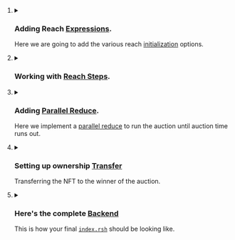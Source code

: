 <ol>
<li>
<details>
<summary>
<h3>
        
Adding Reach [Expressions](https://docs.reach.sh/rsh/appinit/#ref-programs-appinit-exprs).
        
</h3>

Here we are going to add the various reach [initialization](https://docs.reach.sh/rsh/appinit/#init) options.
</summary>
<p>

<ol>
<li>

<details>
<summary>
<h4>

Creating a [Reach App](https://docs.reach.sh/rsh/module/#rsh_Reach.App)

</h4>
</summary>
<p>

**Reach.App** will contain all the code that we will need to create our contract.
> Let's add this into an `index.rsh` file.
```javascript
'reach 0.1';

export const main = Reach.App(() => {
    //setoptions
})

init();
```
***Let's go through the code to see what is happening.***
+ `reach 0.1;` indicates that this is a Reach program. You'll always have this at the top of every program.

+ `export const main` defines the main export from the program. When you compile, this is what the compiler will look at.

+  `init()` marks the deployment of the Reach program, which allows the program to start doing things.

</p>
</details>

</li>
<li>

<details>
<summary>
<h4>

Adding a [Participant](https://docs.reach.sh/model/#term_participant)
</h4>

A [Participant](https://docs.reach.sh/model/#term_participant) is a logical actor who takes part in a DApp and is associated with an account on the consensus network.

</summary>
<p>

A **Participant** is a class that represent an account connected to the contract as well as a user connected to the frontend.

```javascript
const Auctioneer = Participant('Auctioneer', {
        //Implement Auctioneer interact interface here.
});
```
***In this instance :***

- We are creating a `Participant` class called `Auctioneer`. 
- The `Auctioneer` will be the deployer of the contract onto the blockchain.

</p>
</details>

</li>

<li>
<details>
<summary>
<h4>

Adding it all to [`index.rsh`](https://raw.githubusercontent.com/BMscis/reach-tutorial/Documentation/Tutorial/Chapters/backend/1.AddingAParticipant/index.rsh)
</h4>

Let's add what we have so far into [`index.rsh`](https://raw.githubusercontent.com/BMscis/reach-tutorial/Documentation/Tutorial/Chapters/backend/1.AddingAParticipant/index.rsh).
</summary>
<p>

```javascript
'reach 0.1';

export const main = Reach.App(() => {

    // Add Auctioneer.
    const Auctioneer = Participant('Auctioneer', {
        //Implement Auctioneer interact interface here.
    });

    init();
});
```
> Note that functions added onto the Participant can only be called by the backend.
</p>
</li>
<li>

<details>
<summary>
<h4>

Adding a `Participant` Interface.
</h4>

In the next step, we'll add the auctioneer interface that will interact with
the frontend.

</summary>
<p>

- In order to implement the **Auction** the `Auctioneer` will have to  provide the following:

    > + AN NFT token to be auctioned.
    > + A starting price for the auction.
    > + A duration for the auction.

- Once the `Auctioneer` provides this information, any `Bidder` can view the deployed contract on the blockchain.

***Let's add a function `getSale` in `index.rsh` that does just that.***

1. The `Auctioneer` will be responsible for providing NFT data from the frontend. So let's add this function to the Creators interface and call it `getSale()`.
    ```javascript
    // Add getSale function.
    getSale: Fun([], Object({
        nftId: Token,
        minBid: UInt,
        lenInBlocks: UInt,
    })),
    ```
    Let's decipher the `getSale()` function:
    > - `Fun([], UInt)` is a Reach function that takes no arguments and returns a UInt.

    > - `Object({nftId: Token,minBid: UInt,lenInBlocks: UInt,})` is a Reach object that has the following properties:
    
    > - `nftId` is `Type` token.
    > - `minBid` is `Type` UInt.
    > - `lenInBlocks` is `Type` UInt.

- Therefore, the `getSale()` function will be called by the backend, and it will expect the frontend to return an `Object` with the following properties:
    - `nftId`.
    - `minBid`.
    - `lenInBlocks`.

2. Once the contract has been published onto the blockchain, we will need to notify the `Auctioneer`'s frontend that the auction is ready to be deployed.

    ```javascript
    // Add auctionReady function.
    auctionReady: Fun([], Null)
    ```
3. We also need to allow the Auctioneer to see each bid in the auction.

    - SeeBid sends a `Bidder`.`Address` and the latest bid `UInt` to the frontend.

    ```javascript
    // Add seeBid function.
    seeBid: Fun([Address, UInt], Null),
    ```

4. Finally, we will also allow the auctioneer to see the outcome of the auction.

    ```javascript
    // Add showOutcome function.
    seeOutcome: Fun([], Object({
        winner: Address,
        bid: UInt,
    })),
    ```
    > `SeeOutcome` sends the winner `Address` and the bid `UInt` to the frontend.

Let's add this function into the `index.rsh` file.

[`index.rsh`](https://raw.githubusercontent.com/BMscis/reach-tutorial/Documentation/Tutorial/Chapters/backend/AddingAParticipantInterface/index.rsh)

> Add this to index.rsh.

```javascript
'reach 0.1';

export const main = Reach.App(() => {
    
    // Deployer of the contract.
    const Auctioneer = Participant('Auctioneer', {
        // Add getSale function.
        getSale: Fun([], Object({
            nftId: Token,
            minBid: UInt,
            lenInBlocks: UInt,
        })),
        // Add auctionReady function.
        auctionReady: Fun([], Null),

        // Add seeBid function.
        seeBid: Fun([Address, UInt], Null),

        // Add showOutcome function.
        showOutcome: Fun([Address, UInt], Null),
    });

    init();
});
```

</p>
</details>

</li>
<li>

<details>
<summary>
<h4>

Adding a `Bidder` Interface.
</h4>

The `Bidder` is an [API](https://docs.reach.sh/rsh/appinit/#rsh_API) that allows the frontend to interact with the backend.
</summary>
<p>

> This is how the function looks.

```javascript
// Add this function to the Bidder interface.

bid: Fun([UInt], Tuple(UInt,Address, UInt)),
```

Let's break down the `bid()` function:
- It takes in a `[UInt]` from the frontend, which is the bid amount.
- It returns a `Tuple(UInt,Address, UInt)` from the backend, which we will implement later.

</p>
</details>

</li>

<li>
<details>
<summary>
<h4>

Adding it all into [`index.rsh`](https://raw.githubusercontent.com/BMscis/reach-tutorial/Documentation/Tutorial/Chapters/backend/3.AddingABidderInterface/index.rsh)
</h4>

Adding the interfaces into the contract.
</summary>
<p>

[`index.rsh`](https://raw.githubusercontent.com/BMscis/reach-tutorial/Documentation/Tutorial/Chapters/backend/3.AddingABidderInterface/index.rsh)

```javascript
'reach 0.1';

export const main = Reach.App(() => {
    
    // Deployer of the contract.
    const Auctioneer = Participant('Auctioneer', {
        //getSale function.
        getSale: Fun([], Object({
            nftId: Token,
            minBid: UInt,
            lenInBlocks: UInt,
        })),
        //auctionReady function.
        auctionReady: Fun([], Null),

        //seeBid function.
        seeBid: Fun([Address, UInt], Null),

        //showOutcome function.
        showOutcome: Fun([Address, UInt], Null),
    });

    // Any subsequent bidder.
    const Bidder = API('Bidder', {
        //Bidder interface.
        bid: Fun([UInt], Tuple(UInt,Address, UInt)),
    });
    
    init();
});
```
</p>
</details>
</li>
</ol>

</p>
</details>
</li>
<li>
<details>
<summary>
<h3>

Working with [Reach Steps](https://docs.reach.sh/rsh/step/).
</h3>
</summary>
<p>
<ol>
<li>

<details>
<summary>
<h4>

[Local Step](https://docs.reach.sh/rsh/step/)
</h4>

A local step refers to an action taken by a single `Participant` outside the blockchain.

Each reach program is in a [local step](https://docs.reach.sh/rsh/local/) after `initialization`.
</summary>
<p>

Since we are building an NFT-auction, we need an NFT to be auctioned. 

As described in the beginning, we will need:

- Nft Id
- Nft price
- Auction duration

All this information will be provided by the `Auctioneer` `Participant`. To make sure that the `Auctioneer` is the only one who can provide this information, we will use a `Local Step` to do so.

`Reach` provides us with an [`only`](https://docs.reach.sh/rsh/step/#ref-programs-only-step) method that we can use to do so.

```javascript
Auctioneer.only(() => {
    const {nftId, minBid, lenInBlocks} = declassify(interact.getSale());
});
```
Let's break it down:
- `Auctioneer.only(() => {...})` is a `Local Step` that only allows the `Auctioneer` to access the `getSale()` function we created above.

- `{nftId, minBid, lenInBlocks}` is the declassified `Object` that is returned from the `getSale()` function.

- The [declassify](https://docs.reach.sh/rsh/local/#declassify) function makes the return value known.

- The [interact](https://docs.reach.sh/rsh/local/#interact) function notifies the frontend and awaits for a response.

Now that we have the `nftId`, `minBid`, and `lenInBlocks`, we can publish this information onto the contract.

> Let's add this to [`index.rsh`](https://raw.githubusercontent.com/BMscis/reach-tutorial/Documentation/Tutorial/Chapters/backend/4.AddingALocalStep/index.rsh).

```javascript
'reach 0.1';

export const main = Reach.App(() => {
    
    // Deployer of the contract.
    const Auctioneer = Participant('Auctioneer', {
        //getSale function.
        getSale: Fun([], Object({
            nftId: Token,
            minBid: UInt,
            lenInBlocks: UInt,
        })),
        //auctionReady function.
        auctionReady: Fun([], Null),

        //seeBid function.
        seeBid: Fun([Address, UInt], Null),

        //showOutcome function.
        showOutcome: Fun([Address, UInt], Null),
    });

    // Any subsequent bidder.
    const Bidder = API('Bidder', {
        //Bidder interface.
        bid: Fun([UInt], Tuple(UInt,Address, UInt)),
    });
    
    init();

    // Add declassify function.
    Auctioneer.only(() => {
        const {nftId, minBid, lenInBlocks} = declassify(interact.getSale());
    });
});
```
</p>
</details>

</li>
<li>

<details>
<summary>
<h4>

[Consensus Step](https://docs.reach.sh/rsh/consensus/)
</h4>

A consensus steps occurs on the blockchain network for all participants to see.
</summary>
<p>

After the `init()` reach is always in a `local step`. In order to achieve 
consensus, we need to call [consensus functions](https://docs.reach.sh/rsh/step/#publish---pay---when--and--timeout) :

- [Publish](https://docs.reach.sh/rsh/step/#publish---pay---when--and--timeout) can be used to deploy information to the contract and will push the contract into a consensus state.
- [Pay](https://docs.reach.sh/rsh/step/#publish---pay---when--and--timeout), which is paying fees to the contract will also push the contract into a consensus state.

Since we now know the `nftId`, `minBid`, and `lenInBlocks`, we can publish this information onto the contract.

```javascript
Auctioneer.publish(nftId, minBid, lenInBlocks);
```

In order to get back into a local step and allow the Auctioneer to send the NFT into the contract, we will use [`commit`](https://docs.reach.sh/rsh/consensus/#rsh_commit) which pushes the reach into a local step.

We will also specify the number of tokens to send to the contract. We will set the amount to one since it is a unique NFT, then pay it to the contract.

```javascript
const amt = 1;

commit();

Auctioneer.pay([[amt, nftId]]);

Auctioneer.interact.auctionReady();
```
Then finally, we will `interact` with the frontend to notify the `Auctioneer` that the auction is ready.

> This is how [`index.rsh`](https://raw.githubusercontent.com/BMscis/reach-tutorial/Documentation/Tutorial/Chapters/backend/5.AddingAConsensusStep/index.rsh) looks like.

```javascript
'reach 0.1';

export const main = Reach.App(() => {
    
    // Deployer of the contract.
    const Auctioneer = Participant('Auctioneer', {
        //getSale function.
        getSale: Fun([], Object({
            nftId: Token,
            minBid: UInt,
            lenInBlocks: UInt,
        })),
        //auctionReady function.
        auctionReady: Fun([], Null),

        //seeBid function.
        seeBid: Fun([Address, UInt], Null),

        //showOutcome function.
        showOutcome: Fun([Address, UInt], Null),
    });

    // Any subsequent bidder.
    const Bidder = API('Bidder', {
        //Bidder interface.
        bid: Fun([UInt], Tuple(UInt,Address, UInt)),
    });
    
    init();

    //declassify function.
    Auctioneer.only(() => {
        const {nftId, minBid, lenInBlocks} = declassify(interact.getSale());
    });

    // Add publish contract.
    Auctioneer.publish(nftId, minBid, lenInBlocks);

    // Add NFT amount.
    const amt = 1;

    // Add step into local-step.
    commit();

    // Add send NFT to contract.
    Auctioneer.pay([[amt, nftId]]);

    // Add notify frontend that contract is ready.
    Auctioneer.interact.auctionReady();
});
```

</p>
</details>

</li>
<li>
<details>
<summary>
<h4>

Using Reach [Checks](https://docs.reach.sh/rsh/compute/#rsh_assert)

</h4>

Here we will `assert` that the contract balance and consensus time has changed.
</summary>
<p>

Reach provides various checks that we can use to check the current state of the contract.

We can use reach [assert](https://docs.reach.sh/rsh/compute/#rsh_assert) to check whether the `amt` we paid above has been reflected.

```javascript
assert(balance(nftId) == amt, "balance of NFT is wrong");
```
- Here we are using a [balance](https://docs.reach.sh/rsh/compute/#rsh_balance) primitive to check the balance of the NFT. if we call `balance()` without a passing a parameter, we will get the balance of the contract.

Also, we will check the [last consensus time](https://docs.reach.sh/rsh/compute/#rsh_lastConsensusTime). Last consensus time checks the last time the contract was in consensus : The last time the contract used a `publish` or `pay` step.

```javascript
const lastConsensus = lastConsensusTime();
```
- This is how we use the [last consensus time](https://docs.reach.sh/rsh/compute/#rsh_lastConsensusTime) primitive to check the last consensus time.

We can also set the length of the auction by taking the last consensus time and adding lenInBlocks to it.

```javascript
const end = lastConsensus + lenInBlocks;
```

</p>
</details>
</li>

<li>
<details>
<summary>
<h4>

Adding it all into [`index.rsh`](https://raw.githubusercontent.com/BMscis/reach-tutorial/Documentation/Tutorial/Chapters/backend/6.AddingReachChecks/index.rsh)
</h4>

This is how your [`index.rsh`](https://raw.githubusercontent.com/BMscis/reach-tutorial/Documentation/Tutorial/Chapters/backend/6.AddingReachChecks/index.rsh) should look like.
</summary>
<p>

```javascript
'reach 0.1';

export const main = Reach.App(() => {
    
    // Deployer of the contract.
    const Auctioneer = Participant('Auctioneer', {
        //getSale function.
        getSale: Fun([], Object({
            nftId: Token,
            minBid: UInt,
            lenInBlocks: UInt,
        })),
        //auctionReady function.
        auctionReady: Fun([], Null),

        //seeBid function.
        seeBid: Fun([Address, UInt], Null),

        //showOutcome function.
        showOutcome: Fun([Address, UInt], Null),
    });

    // Any subsequent bidder.
    const Bidder = API('Bidder', {
        //Bidder interface.
        bid: Fun([UInt], Tuple(UInt,Address, UInt)),
    });
    
    init();

    //declassify function.
    Auctioneer.only(() => {
        const {nftId, minBid, lenInBlocks} = declassify(interact.getSale());
    });

    //publish contract.
    Auctioneer.publish(nftId, minBid, lenInBlocks);

    //NFT amount.
    const amt = 1;

    //step into local-step.
    commit();

    //send NFT to contract.
    Auctioneer.pay([[amt, nftId]]);

    //notify frontend that contract is ready.
    Auctioneer.interact.auctionReady();

    // Add assertion to check NFT balance
    assert(balance(nftId) == amt, "balance of NFT is wrong");

    // Add checkpoint to set last publish time.
    const lastConsensus = lastConsensusTime();

    // Add blocktime to set auction duration.
    const end = lastConsensus + lenInBlocks;
});
```
</p>
</details>
</li>
</ol>
</p>
</details>
</li>
<li>
<details>
<summary>
<h3>

Adding [Parallel Reduce](https://docs.reach.sh/rsh/consensus/#parallelreduce).

</h3>

Here we implement a [parallel reduce](https://docs.reach.sh/rsh/consensus/#parallelreduce) to run the auction until auction time runs out.
</summary>
<p>

1. All `Bidder`s will be competing against each other to make the highest bid while simultaneously racing against the auction time. 

2. We will use a `while` loop that keeps the auction active as long as the auction time is not over.

3. Every time a bidder bids higher than the previous bid price, the previous bidder will be reimbursed.

4. At the end, the parallel reduce will force a single result.

Let's see how this will look.

<p>
<ol>
<li>
<details>
<summary>
<h4>

Adding parallel reduce.
</h4>

We first create a list that will be used in the parallel reduce.
</summary>

```javascript
const [highestBidder, lastPrice, isFirstBid] = [0, 0, 0];
```
- Every round of the loop, we will be checking and setting the highest bid, the highest bidder address and whether it is the first bid.

> Since the `Auctioneer` will be the first bidder, we will set the `highestBidder` to the `Auctioneer` address. Set the `lastPrice` to the `minBid` and `isFirstBid` to `true`.

```javascript
const [highestBidder, lastPrice, isFirstBid] = [Auctioneer, minBid, true];
```

> Now let's plug this into the `parallelReduce` function.

```javascript
const [highestBidder, lastPrice, isFirstBid] = parallelReduce([Auctioneer, minBid, true])
```
</details>
</li>
<li>
<details>
<summary>
<h4>

Adding an [Invariant](https://docs.reach.sh/rsh/consensus/#rsh_parallelReduce.invariant)
</h4>
</summary>

A while loop can execute a block of code as long as a specified condition is true. Thus, the invariant value should be a `true` value that is set at the start of a loop and changes only when the auction is done.

```javascript
const [highestBidder, lastPrice, isFirstBid] = parallelReduce([Auctioneer, minBid, true])
    .invariant(balance(nftId) == amt && balance() == (isFirstBid ? 0 : lastPrice))
```
- Here, the invariant is true as long as the balance of the NFT is equal to one, thus the contract still holds the NFT.

- It also checks whether it is the first bid or not. If so then the contract balance is 0, otherwise the contract balance is equal to the last bid price.

</details>
</li>

<li>
<details>
<summary>
<h4>

Using a [while](https://docs.reach.sh/rsh/consensus/#while) loop.
</h4>

A while loop will run until the last consensus time is less than the end time.
</summary>

```javascript
const [highestBidder, lastPrice, isFirstBid] = parallelReduce([Auctioneer, minBid, true])
    .invariant(balance(nftId) == amt && balance() == (isFirstBid ? 0 : lastPrice))
    .while(lastConsensusTime() < end)
```

While the loop is `true`, let's accept bids. Parallel reduce uses `components` to allow `participants` and `api`'s to individually access functions.

</details>
</li>
    
<li>
<details>
<summary>
<h4>

Using an [`API`](https://docs.reach.sh/rsh/consensus/#p_27)
</h4>

Here, we use [`.api()`](https://docs.reach.sh/rsh/consensus/#p_27) to allow bidders to place bids.
</summary>


- An `API_EXPR` is used to access the `Bidder` API `bid` function.

```javascript
.api(Bidder.bid ....
```
- An [`ASSUME_EXPR`] evaluates a claim that resolves to true.

```javascript
.api(Bidder.bid,
((bid) => { assume(bid > lastPrice, "bid is too low"); }),
```

> Here we are testing whether the bid is higher than the last price.

- `PAY_EXPR` is used to pay the wager to the contract.

```javascript
.api(Bidder.bid,
((bid) => { assume(bid > lastPrice, "bid is too low"); })
((bid) => bid),
```

- `CONSENSUS_EXPR` is used to update the consensus state of the contract to notify the bidder of the bid.

```javascript
.api(Bidder.bid,
    ((bid) => { assume(bid > lastPrice, "bid is too low"); }),
    ((bid) => bid),
    ((bid, notify) => {
        require(bid > lastPrice, "bid is too low");
        notify([bid,highestBidder, lastPrice]);
        if ( ! isFirstBid ) {
            transfer(lastPrice).to(highestBidder);
        }
        Auctioneer.interact.seeBid(this, bid);
        return [this, bid, false];
    })
)
```

- Here we are using [require](https://docs.reach.sh/rsh/consensus/#rsh_require) to ensure that the bid is higher than the last placed bid.

- We will `notify` the bidder frontend of the `bid` placed, the `highestBidder` and the `lastPrice`.

- We are checking if `isFirstBid` is `false`. If it is, we will reimburse the `lastPrice` back to the last bidder.

- We are also interaction with the `Auctioneer` frontend to notify it of the bid.

- We finally return the `bidder`, the `bid` and setting `isFirstBid` to false.

</details>
</li>

<li>
<details>
<summary>
<h4>

Setting auction [timeout](https://docs.reach.sh/rsh/consensus/#rsh_parallelReduce.timeout).
</h4>

Reach `timeout` will be called once the auction time reaches. `timeout` takes a parameter `blocktime` and a function once the timeout is reached.
</summary>

```javascript

.timeout(absoluteTime(end), () => {
    Auctioneer.publish()
    return [highestBidder, lastPrice, isFirstBid]; 
});
```

- [absoluteTime](https://docs.reach.sh/rsh/compute/#rsh_absoluteTime) gets the absolute time of the blockchain.

- Once the auction time ends, the `Auctioneer` will `publish` the information onto the blockchain and returns the `highestBidder`, `lastPrice` and `isFirstBid`.

This is how the full parallel reduce looks.

</details>
</li>

<li>
<details>
<summary>
<h4> 
Putting the auction together.
</h4>
</summary>

```javascript
const [highestBidder, lastPrice, isFirstBid] = parallelReduce([Auctioneer, minBid, true])
.invariant(balance(nftId) == amt && balance() == (isFirstBid ? 0 : lastPrice))
.while(lastConsensusTime() < end)
.api(Bidder.bid,
((bid) => { assume(bid > lastPrice, "bid is too low"); }),
((bid) => bid),
((bid, notify) => {
    require(bid > lastPrice, "bid is too low");
    notify([bid,highestBidder, lastPrice]);
    if ( ! isFirstBid ) {
        transfer(lastPrice).to(highestBidder);
    }
    Auctioneer.interact.seeBid(this, bid);
    return [this, bid, false];
})
).timeout(absoluteTime(end), () => {
    Auctioneer.publish()
    return [highestBidder, lastPrice, isFirstBid]; 
});
```

</details>
</li>

<li>
<details>
<summary>
<h4>

Adding it all into [`index.rsh`](https://raw.githubusercontent.com/BMscis/reach-tutorial/Documentation/Tutorial/Chapters/backend/7.AddingParallelReduce/index.rsh).
</h4>

This is how your [`index.rsh`](https://raw.githubusercontent.com/BMscis/reach-tutorial/Documentation/Tutorial/Chapters/backend/7.AddingParallelReduce/index.rsh) should be looking like.
</summary>
<p>

```javascript

'reach 0.1';

export const main = Reach.App(() => {
    
    // Deployer of the contract.
    const Auctioneer = Participant('Auctioneer', {
        //getSale function.
        getSale: Fun([], Object({
            nftId: Token,
            minBid: UInt,
            lenInBlocks: UInt,
        })),
        //auctionReady function.
        auctionReady: Fun([], Null),

        //seeBid function.
        seeBid: Fun([Address, UInt], Null),

        //showOutcome function.
        showOutcome: Fun([Address, UInt], Null),
    });

    // Any subsequent bidder.
    const Bidder = API('Bidder', {
        //Bidder interface.
        bid: Fun([UInt], Tuple(UInt,Address, UInt)),
    });
    
    init();

    //declassify function.
    Auctioneer.only(() => {
        const {nftId, minBid, lenInBlocks} = declassify(interact.getSale());
    });

    //publish contract.
    Auctioneer.publish(nftId, minBid, lenInBlocks);

    //NFT amount.
    const amt = 1;

    //step into local-step.
    commit();

    //send NFT to contract.
    Auctioneer.pay([[amt, nftId]]);

    //notify frontend that contract is ready.
    Auctioneer.interact.auctionReady();

    // assertion to check NFT balance
    assert(balance(nftId) == amt, "balance of NFT is wrong");

    // checkpoint to set last publish time.
    const lastConsensus = lastConsensusTime();

    // blocktime to set auction duration.
    const end = lastConsensus + lenInBlocks;

    // Add parallel reduce
    const [highestBidder, lastPrice, isFirstBid] = parallelReduce([Auctioneer, minBid, true])
    .invariant(balance(nftId) == amt && balance() == (isFirstBid ? 0 : lastPrice))
    .while(lastConsensusTime() < end)
    .api(Bidder.bid,
    ((bid) => { assume(bid > lastPrice, "bid is too low"); }),
    ((bid) => bid),
    ((bid, notify) => {
        require(bid > lastPrice, "bid is too low");
        notify([bid,highestBidder, lastPrice]);
        if ( ! isFirstBid ) {
            transfer(lastPrice).to(highestBidder);
        }
        Auctioneer.interact.seeBid(this, bid);
        return [this, bid, false];
    })
    ).timeout(absoluteTime(end), () => {
        Auctioneer.publish()
        return [highestBidder, lastPrice, isFirstBid]; 
    });
});

```
</p>
</details>
</ol>
</p>
</details>
</li>
<li>
<details>
<summary>
<h3>

Setting up ownership [Transfer](https://docs.reach.sh/rsh/consensus/#rsh_transfer)
</h3>

Transferring the NFT to the winner of the auction.
</summary>
<p>

[Transfer](https://docs.reach.sh/rsh/consensus/#transfer) is a consensus step that transfers ownership of contract tokens.

After the contract has determined the winner of the auction, we transfer the NFT to the winner.

```javascript
transfer(amt, nftId).to(highestBidder);
```

Then we transfer the highest bid, to the `Auctioneer` of the NFT.

```javascript
if ( ! isFirstBid ) { transfer(lastPrice).to(Auctioneer); }
```
Finally, we notify the `Auctioneer` frontend of the auction results.

```javascript
Auctioneer.interact.showOutcome(highestBidder, lastPrice);
```
`commit` back to a local state and `exit` the contract.

```javascript
commit();

exit();
```

</p>
</details>
</li>

<li>
<details>
<summary>
<h3>

Here's the complete [Backend](https://raw.githubusercontent.com/BMscis/reach-tutorial/Documentation/Tutorial/Chapters/backend/7.AddingParallelReduce/index.rsh)
</h3>

This is how your final [`index.rsh`](https://raw.githubusercontent.com/BMscis/reach-tutorial/Documentation/Tutorial/Full/index.rsh) should be looking like.
</summary>
<p>

```javascript
'reach 0.1';

export const main = Reach.App(() => {
    
    // Deployer of the contract.
    const Auctioneer = Participant('Auctioneer', {
        //getSale function.
        getSale: Fun([], Object({
            nftId: Token,
            minBid: UInt,
            lenInBlocks: UInt,
        })),
        //auctionReady function.
        auctionReady: Fun([], Null),

        //seeBid function.
        seeBid: Fun([Address, UInt], Null),

        //showOutcome function.
        showOutcome: Fun([Address, UInt], Null),
    });

    // Any subsequent bidder.
    const Bidder = API('Bidder', {
        //Bidder interface.
        bid: Fun([UInt], Tuple(UInt,Address, UInt)),
    });
    
    init();

    //declassify function.
    Auctioneer.only(() => {
        const {nftId, minBid, lenInBlocks} = declassify(interact.getSale());
    });

    //publish contract.
    Auctioneer.publish(nftId, minBid, lenInBlocks);

    //NFT amount.
    const amt = 1;

    //step into local-step.
    commit();

    //send NFT to contract.
    Auctioneer.pay([[amt, nftId]]);

    //notify frontend that contract is ready.
    Auctioneer.interact.auctionReady();

    // assertion to check NFT balance
    assert(balance(nftId) == amt, "balance of NFT is wrong");

    // checkpoint to set last publish time.
    const lastConsensus = lastConsensusTime();

    // blocktime to set auction duration.
    const end = lastConsensus + lenInBlocks;

    // parallel reduce
    const [highestBidder, lastPrice, isFirstBid] = parallelReduce([Auctioneer, minBid, true])
    .invariant(balance(nftId) == amt && balance() == (isFirstBid ? 0 : lastPrice))
    .while(lastConsensusTime() < end)
    .api(Bidder.bid,
    ((bid) => { assume(bid > lastPrice, "bid is too low"); }),
    ((bid) => bid),
    ((bid, notify) => {
        require(bid > lastPrice, "bid is too low");
        notify([bid,highestBidder, lastPrice]);
        if ( ! isFirstBid ) {
            transfer(lastPrice).to(highestBidder);
        }
        Auctioneer.interact.seeBid(this, bid);
        return [this, bid, false];
    })
    ).timeout(absoluteTime(end), () => {
        Auctioneer.publish()
        return [highestBidder, lastPrice, isFirstBid]; 
    });

    // Transfer
    if ( ! isFirstBid ) { transfer(lastPrice).to(Auctioneer); }

    // auctioneer show outcome.
    Auctioneer.interact.showOutcome(highestBidder, lastPrice);

    // step to local-step.
    commit();

    // exit contract.
    exit();
});
```
</p>
</details>
</li>
</ol>